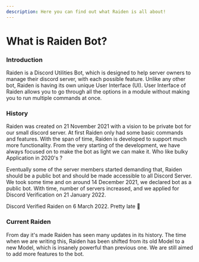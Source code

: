 ```yaml
---
description: Here you can find out what Raiden is all about!
---
```


# What is Raiden Bot?

### Introduction

Raiden is a Discord Utilities Bot, which is designed to help server owners to manage their discord server, with each possible feature. Unlike any other bot, Raiden is having its own unique User Interface (UI). User Interface of Raiden allows you to go through all the options in a module without making you to run multiple commands at once.

### History

Raiden was created on 21 November 2021 with a vision to be private bot for our small discord server. At first Raiden only had some basic commands and features. With the span of time, Raiden is developed to support much more functionality. From the very starting of the development, we have always focused on to make the bot as light we can make it. Who like bulky Application in 2020's ?

Eventually some of the server members started demanding that, Raiden should be a public bot and should be made accessible to all Discord Server. We took some time and on around 14 December 2021, we declared bot as a public bot. With time, number of servers increased, and we applied for Discord Verification on 21 January 2022.

Discord Verified Raiden on 6 March 2022. Pretty late 🥲

### Current Raiden

From day it's made Raiden has seen many updates in its history. The time when we are writing this, Raiden has been shifted from its old Model to a new Model, which is insanely powerful than previous one. We are still aimed to add more features to the bot.
